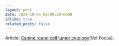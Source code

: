 ```yaml
---
layout: post
date: 2024-10-04 00:00:00-0600
inline: true
related_posts: false
---
```


Article: [Canine round cell tumor cytology](https://vetfocus.royalcanin.com/en/authors/candice-p-chu)(Vet Focus).